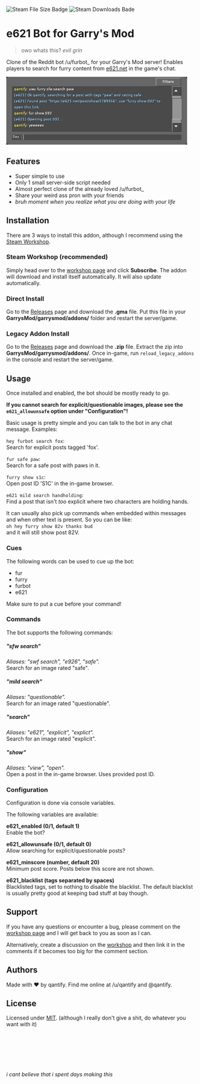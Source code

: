![Steam File Size Badge](https://img.shields.io/steam/size/1681311957.svg)
![Steam Downloads Bade](https://img.shields.io/steam/downloads/1681311957.svg)


e621 Bot for Garry's Mod
===
>owo whats this? *evil grin*

Clone of the Reddit bot /u/furbot_ for your Garry's Mod server!
Enables players to search for furry content from [e621.net](https://e621.net/) in the game's chat.

![Example](in-game.png)


Features
---
 * Super simple to use
 * Only 1 small server-side script needed
 * Almost perfect clone of the already loved /u/furbot_
 * Share your weird ass pron with your friends
 * *bruh moment when you realize what you are doing with your life*


Installation
---
There are 3 ways to install this addon, although I recommend using the [Steam Workshop](https://steamcommunity.com/sharedfiles/filedetails/?id=1681311957).

### Steam Workshop (recommended)
Simply head over to the [workshop page](https://steamcommunity.com/sharedfiles/filedetails/?id=1681311957) and click **Subscribe**.
The addon will download and install itself automatically.
It will also update automatically.

### Direct Install
Go to the [Releases](https://github.com/qantify/e621-grabber/releases) page and download the **.gma** file.
Put this file in your **GarrysMod/garrysmod/addons/** folder and restart the server/game.

### Legacy Addon Install
Go to the [Releases](https://github.com/qantify/e621-grabber/releases) page and download the **.zip** file.
Extract the zip into **GarrysMod/garrysmod/addons/**.
Once in-game, run `reload_legacy_addons` in the console and restart the server/game.


Usage
---
Once installed and enabled, the bot should be mostly ready to go.

**If you cannot search for explicit/questionable images, please see the `e621_allowunsafe` option under "Configuration"!**

Basic usage is pretty simple and you can talk to the bot in any chat message.
Examples:

`hey furbot search fox`:  
Search for explicit posts tagged 'fox'.

`fur safe paw`:  
Search for a safe post with paws in it.

`furry show s1c`:  
Open post ID 'S1C' in the in-game browser.

`e621 mild search handholding`:  
Find a post that isn't *too* explicit where two characters are holding hands.

It can usually also pick up commands when embedded within messages and when other text is present.
So you can be like:  
`oh hey furry show 82v thanks bud`  
and it will still show post 82V.

### Cues
The following words can be used to cue up the bot:

 * fur
 * furry
 * furbot
 * e621

Make sure to put a cue before your command!

### Commands
The bot supports the following commands:

##### *"sfw search"* <tags>
*Aliases: "swf search", "e926", "safe".*  
Search for an image rated "safe".

##### *"mild search"* <tags>
*Aliases: "questionable".*  
Search for an image rated "questionable".

##### *"search"* <tags>
*Aliases: "e621", "explicit", "explict".*  
Search for an image rated "explicit".

##### *"show"* <post id>
*Aliases: "view", "open".*  
Open a post in the in-game browser.
Uses provided post ID.

### Configuration
Configuration is done via console variables.

The following variables are available:

**e621_enabled (0/1, default 1)**  
Enable the bot?

**e621_allowunsafe (0/1, default 0)**  
Allow searching for explicit/questionable posts?

**e621_minscore (number, default 20)**  
Minimum post score. Posts below this score are not shown.

**e621_blacklist (tags separated by spaces)**  
Blacklisted tags, set to nothing to disable the blacklist.
The default blacklist is usually pretty good at keeping bad stuff at bay though.


Support
---
If you have any questions or encounter a bug, please comment on the [workshop page](https://steamcommunity.com/sharedfiles/filedetails/?id=1681311957) and I will get back to you as soon as I can.

Alternatively, create a discussion on the [workshop](https://steamcommunity.com/sharedfiles/filedetails/?id=1681311957) and then link it in the comments if it becomes too big for the comment section.


Authors
---
Made with ❤ by qantify.
Find me online at /u/qantify and \@qantify.


License
---
Licensed under [MIT](LICENSE). (although I really don't give a shit, do whatever you want with it)

&nbsp;  
&nbsp;  
&nbsp;  
&nbsp;  
&nbsp;  
&nbsp;  
*i cant believe that i spent days making this*
